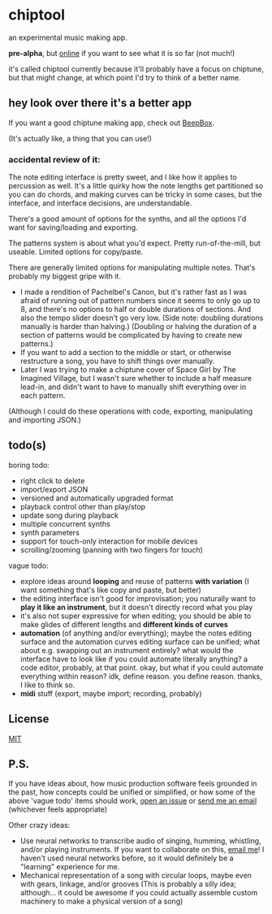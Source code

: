 # chiptool

an experimental music making app.

**pre-alpha**, but [online](http://1j01.github.io/chiptool/)
if you want to see what it is so far (not much!)

it's called chiptool currently because it'll probably have a focus on chiptune,
but that might change, at which point I'd try to think of a better name.


## hey look over there it's a better app

If you want a good chiptune making app, check out [BeepBox](http://beepbox.co).

(It's actually like, a thing that you can use!)

### accidental review of it:

The note editing interface is pretty sweet,
and I like how it applies to percussion as well.
It's a little quirky how the note lengths get partitioned so you can do chords,
and making curves can be tricky in some cases,
but the interface, and interface decisions, are understandable.

There's a good amount of options for the synths,
and all the options I'd want for saving/loading and exporting.

The patterns system is about what you'd expect.
Pretty run-of-the-mill, but useable.
Limited options for copy/paste.

There are generally limited options for manipulating multiple notes.
That's probably my biggest gripe with it.
* I made a rendition of Pachelbel's Canon,
but it's rather fast as I was afraid of running out of pattern numbers since it seems to only go up to 8,
and there's no options to half or double durations of sections.
And also the tempo slider doesn't go very low.
(Side note: doubling durations manually is harder than halving.)
(Doubling or halving the duration of a section of patterns would be complicated by having to create new patterns.)
* If you want to add a section to the middle or start,
or otherwise restructure a song,
you have to shift things over manually.
* Later I was trying to make a chiptune cover of Space Girl by The Imagined Village,
but I wasn't sure whether to include a half measure lead-in,
and didn't want to have to manually shift everything over in each pattern.

(Although I could do these operations with code, exporting, manipulating and importing JSON.)


## todo(s)

boring todo:

* right click to delete
* import/export JSON
* versioned and automatically upgraded format
* playback control other than play/stop
* update song during playback
* multiple concurrent synths
* synth parameters
* support for touch-only interaction for mobile devices
* scrolling/zooming (panning with two fingers for touch)

vague todo:

* explore ideas around **looping** and reuse of patterns **with variation**
(I want something that's like copy and paste, but better)
* the editing interface isn't good for improvisation;
you naturally want to **play it like an instrument**,
but it doesn't directly record what you play
* it's also not super expressive for when editing;
you should be able to make glides of different lengths and **different kinds of curves**
* **automation** (of anything and/or everything);
maybe the notes editing surface and the automation curves editing surface can be unified;
what about e.g. swapping out an instrument entirely?
what would the interface have to look like if you could automate literally anything?
a code editor, probably, at that point.
okay, but what if you could automate everything within reason?
idk, define reason.
you define reason.
thanks, I like to think so.
* **midi** stuff (export, maybe import; recording, probably)


## License

[MIT](./LICENSE)


## P.S.

If you have ideas about,
how music production software feels grounded in the past,
how concepts could be unified or simplified,
or how some of the above 'vague todo' items should work,
[open an issue][] or [send me an email][email me]
(whichever feels appropriate)

Other crazy ideas:
* Use neural networks to transcribe audio of singing, humming, whistling, and/or playing instruments.
If you want to collaborate on this, [email me][]!
I haven't used neural networks before, so it would definitely be a "learning" experience for me.
* Mechanical representation of a song with circular loops, maybe even with gears, linkage, and/or grooves
(This is probably a silly idea; although... it could be awesome if you could actually assemble custom machinery to make a physical version of a song)

[open an issue]: https://github.com/1j01/chiptool/issues
[email me]: mailto:isaiahodhner@gmail.com
